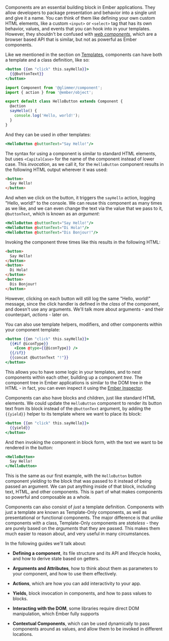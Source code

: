 Components are an essential building block in Ember applications. They allow
developers to package presentation and behavior into a single unit and give it
a name. You can think of them like defining your own custom HTML elements, like
a custom `<input>` or `<select>` tag that has its own behavior, values, and
events that you can hook into in your templates. However, they shouldn't be
confused with [_web components_](https://www.webcomponents.org/), which are a
browser based API that is similar, but not as powerful as Ember components.

Like we mentioned in the section on [Templates](../templates/handlebars-basics/), components
can have both a template and a class definition, like so:

```handlebars {data-filename=app/templates/components/hello-button.hbs}
<button {{on "click" this.sayHello}}>
  {{@buttonText}}
</button>
```

```javascript {data-filename=app/components/hello-button.js}
import Component from '@glimmer/component';
import { action } from '@ember/object';

export default class HelloButton extends Component {
  @action
  sayHello() {
    console.log('Hello, world!');
  }
}
```

And they can be used in other templates:

```handlebars {data-filename=app/templates/application.hbs}
<HelloButton @buttonText="Say Hello!"/>
```

The syntax for using a component is similar to standard HTML elements, but uses
`<CapitalCase>` for the name of the component instead of lower case. This
_invocation_, as we call it, for the `HelloButton` component results in the
following HTML output wherever it was used:

```html
<button>
  Say Hello!
</button>
```

And when we click on the button, it triggers the `sayHello` action, logging
"Hello, world!" to the console. We can reuse this component as many times as we
like, and we can even change the text via the value that we pass to it,
`@buttonText`, which is known as an _argument_:

```handlebars {data-filename=app/templates/application.hbs}
<HelloButton @buttonText="Say Hello!"/>
<HelloButton @buttonText="Di Hola!"/>
<HelloButton @buttonText="Dis Bonjour!"/>
```

Invoking the component three times like this results in the following HTML:

```html
<button>
  Say Hello!
</button>
<button>
  Di Hola!
</button>
<button>
  Dis Bonjour!
</button>
```

However, clicking on each button will still log the same "Hello, world!"
message, since the click handler is defined in the _class_ of the component, and
doesn't use any arguments. We'll talk more about arguments - and their
counterpart, _actions_ - later on.

You can also use template helpers, modifiers, and other components within your
component template:

```handlebars {data-filename=app/templates/components/hello-button.hbs}
<button {{on "click" this.sayHello}}>
  {{#if @iconType}}
    <Icon @type={{@iconType}} />
  {{/if}}
  {{concat @buttonText "!"}}
</button>
```

This allows you to have some logic in your templates, and to nest components
within each other, building up a component _tree_. The component tree in Ember
applications is similar to the DOM tree in the HTML - in fact, you can even
inspect it using the [Ember Inspector](../ember-inspector/).

<!-- [TODO: Screenshot of the Component tree in the Ember Inspector] -->

Components can also have blocks and children, just like standard HTML elements.
We could update the `HelloButton` component to render its button text from its
block instead of the `@buttonText` argument, by adding the `{{yield}}` helper
to its template where we want to place its block:

```handlebars {data-filename=app/templates/components/hello-button.hbs}
<button {{on "click" this.sayHello}}>
  {{yield}}
</button>
```

And then invoking the component in block form, with the text we want to be
rendered in the button:

```handlebars {data-filename=app/templates/application.hbs}
<HelloButton>
  Say Hello!
</HelloButton>
```

This is the same as our first example, with the `HelloButton` button component
_yielding_ to the block that was passed to it instead of being passed an
argument. We can put anything inside of that block, including text, HTML, and
other components. This is part of what makes components so powerful and
composable as a whole.

Components can also consist of _just_ a template definition. Components with
just a template are known as Template-Only components, as well as presentational
or functional components. The major difference is that _unlike_ components with
a class, Template-Only components are _stateless_ - they are purely based on the
_arguments_ that they are passed. This makes them much easier to reason about,
and very useful in many circumstances.

In the following guides we'll talk about:

- **Defining a component**, its file structure and its API and lifecycle hooks,
  and how to derive state based on getters.

- **Arguments and Attributes**, how to think about them as parameters to your
  component, and how to use them effectively.

- **Actions**, which are how you can add interactivity to your app.

- **Yields**, block invocation in components, and how to pass values to blocks.

- **Interacting with the DOM**, some libraries require direct DOM manipulation,
  which Ember fully supports

- **Contextual Components**, which can be used dynamically to pass components
  around as values, and allow them to be invoked in different locations.